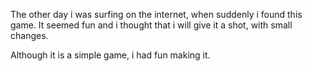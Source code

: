 The other day i was surfing on the internet, when suddenly i found this game.
It seemed fun and i thought that i will give it a shot, with small changes.

Although it is a simple game, i had fun making it.
